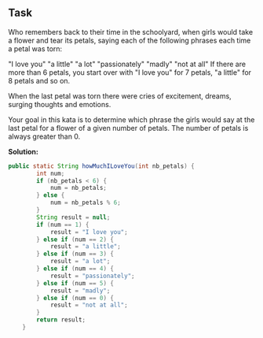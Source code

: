 
## Task

Who remembers back to their time in the schoolyard, when girls would take a flower and tear its petals, saying each of the following phrases each time a petal was torn:

"I love you"
"a little"
"a lot"
"passionately"
"madly"
"not at all"
If there are more than 6 petals, you start over with "I love you" for 7 petals, "a little" for 8 petals and so on.

When the last petal was torn there were cries of excitement, dreams, surging thoughts and emotions.

Your goal in this kata is to determine which phrase the girls would say at the last petal for a flower of a given number of petals. The number of petals is always greater than 0.

**Solution:**
```java
public static String howMuchILoveYou(int nb_petals) {
        int num;
        if (nb_petals < 6) {
            num = nb_petals;
        } else {
            num = nb_petals % 6;
        }
        String result = null;
        if (num == 1) {
            result = "I love you";
        } else if (num == 2) {
            result = "a little";
        } else if (num == 3) {
            result = "a lot";
        } else if (num == 4) {
            result = "passionately";
        } else if (num == 5) {
            result = "madly";
        } else if (num == 0) {
            result = "not at all";
        }
        return result;
    }
```

